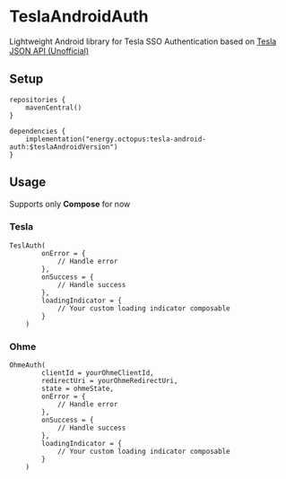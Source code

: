 # TeslaAndroidAuth
Lightweight Android library for Tesla SSO Authentication based on [Tesla JSON API (Unofficial)](https://tesla-api.timdorr.com)

## Setup

```
repositories {
    mavenCentral()
}

dependencies {
    implementation("energy.octopus:tesla-android-auth:$teslaAndroidVersion")
}
```

## Usage

Supports only **Compose** for now

### Tesla
```
TeslAuth(
        onError = {
            // Handle error
        },
        onSuccess = {
            // Handle success
        },
        loadingIndicator = {
            // Your custom loading indicator composable
        }
    )
```
### Ohme
```
OhmeAuth(
        clientId = yourOhmeClientId,
        redirectUri = yourOhmeRedirectUri,
        state = ohmeState,
        onError = {
            // Handle error
        },
        onSuccess = {
            // Handle success
        },
        loadingIndicator = {
            // Your custom loading indicator composable
        }
    )
```
